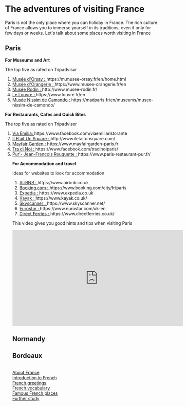 <h1> The adventures of visiting France </h1>
<p> Paris is not the only place where you can holiday in France. The rich culture of France allows you to immerse yourself in its traditions, even if only for few days or weeks. Let's talk about some places worth visiting in France </p>

<h2> Paris </h2>
<p> <strong> For Museums and Art </strong> </p>
<p> The top five as rated on Tripadvisor </p>
  <p> <ol> <li> <a href="https://m.musee-orsay.fr/en/home.html"> Musée d'Orsay : </a>  https://m.musee-orsay.fr/en/home.html </li> 
  <li> <a href="https://www.musee-orangerie.fr/en" > Musée d'Orangerie : </a> https://www.musee-orangerie.fr/en </li>
  <li> <a href="http://www.musee-rodin.fr/"> Musée Rodin : </a> http://www.musee-rodin.fr/ </li>
  <li> <a href="https://www.louvre.fr/en"> Le Louvre : </a> https://www.louvre.fr/en </li>
  <li> <a href="https://madparis.fr/en/museums/musee-nissim-de-camondo/" > Musée Nissim de Camondo : </a>  https://madparis.fr/en/museums/musee-nissim-de-camondo/ </li> </ol> </p>
  <p> <strong> For Restaurants, Cafes and Quick Bites </strong> </p>
<p>  The top five as rated on Tripadvisor </p>
<p>  <ol> <li> <a href="https://www.facebook.com/viaemiliaristorante?utm_source=tripadvisor&utm_medium=referral"> Via Emilia: </a> https://www.facebook.com/viaemiliaristorante </li>
   <li> <a href="http://www.iletaitunsquare.com/" > Il Etait Un Square : </a> http://www.iletaitunsquare.com/ </li>
   <li> <a href="https://www.mayfairgarden-paris.fr/?utm_source=tripadvisor&utm_medium=referral" > Mayfair Garden : </a> https://www.mayfairgarden-paris.fr </li>
    <li> <a href="https://www.facebook.com/tradinoiparis/" > Tra di Noi : </a> https://www.facebook.com/tradinoiparis/
      <li> <a href="https://www.paris-restaurant-pur.fr/" > Pur'- Jean-Francois Rouquette : </a> https://www.paris-restaurant-pur.fr/ </li>
    <p> <strong> For Accommodation and travel </strong> </p>
<p>  Ideas for websites to look for accommodation </p>
  <p> <ol> <li> <a href="https://www.airbnb.co.uk/" > AirBNB : </a> https://www.airbnb.co.uk </li>
  <li> <a href="https://www.booking.com/city/fr/paris.en-gb.html"> Booking.com : </a> https://www.booking.com/city/fr/paris </li> 
  <li> <a href="https://www.expedia.co.uk/" > Expedia : </a>  https://www.expedia.co.uk </li>
  <li> <a href="https://www.kayak.co.uk/" > Kayak : </a> https://www.kayak.co.uk/ </li>
  <li> <a href="https://www.skyscanner.net/" > Skyscanner : </a> https://www.skyscanner.net/ </li>
  <li> <a href="https://www.eurostar.com/uk-en" > Eurostar : </a> https://www.eurostar.com/uk-en </li>
  <li> <a href="https://www.directferries.co.uk/" > Direct Ferries : </a> https://www.directferries.co.uk/ </li> </ol>
  </p>
     <p> This video gives you good hints and tips when visiting Paris </p>
<iframe width="560" height="315" src="https://www.youtube.com/embed/qUiaR-bZEY4" frameborder="0" allow="accelerometer; autoplay; encrypted-media; gyroscope; picture-in-picture" allowfullscreen></iframe>
     
<h2> Normandy </h2>

<h2> Bordeaux </h2>

 <body> <br>
  <a  href="https://georginah2.github.io/SML5202-final-Hutt/page2.html" > About France </a> <br>
  <a  href="https://georginah2.github.io/SML5202-final-Hutt/page3.html" > Introduction to French  </a>  <br>
   <a  href="https://georginah2.github.io/SML5202-final-Hutt/page4.html" > French greetings </a>  <br>
  <a  href="https://georginah2.github.io/SML5202-final-Hutt/page5.html" > French vocabulary </a>  <br>
 <a  href="https://georginah2.github.io/SML5202-final-Hutt/page6.html" > Famous French places  </a> <br>
  <a  href= "https://georginah2.github.io/SML5202-final-Hutt/page7.html"> Further study </a>
 </body>

